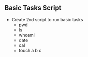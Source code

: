## Basic Tasks Script

-  Create 2nd script to run basic tasks
   -  pwd
   -  ls
   -  whoami
   -  date
   -  cal
   -  touch a b c
